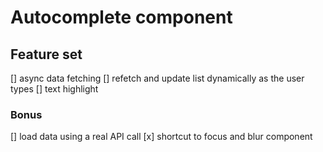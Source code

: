 # Autocomplete component

## Feature set

[] async data fetching
[] refetch and update list dynamically as the user types
[] text highlight

### Bonus

[] load data using a real API call
[x] shortcut to focus and blur component
